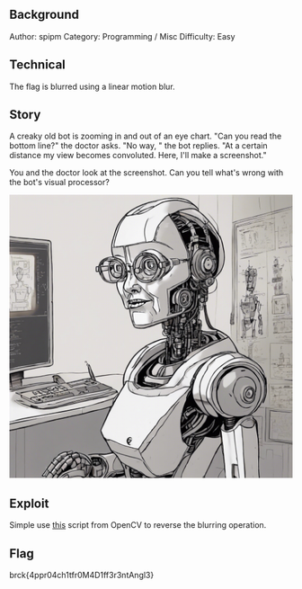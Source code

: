 ## Background

 Author: spipm
 Category: Programming / Misc
 Difficulty: Easy

## Technical

The flag is blurred using a linear motion blur.

## Story

A creaky old bot is zooming in and out of an eye chart. "Can you read the bottom line?" the doctor asks. "No way, " the bot replies. "At a certain distance my view becomes convoluted. Here, I'll make a screenshot."

You and the doctor look at the screenshot. Can you tell what's wrong with the bot's visual processor?

![Eye doctor](./eye_doctor.jpeg "Eye doctor") 

## Exploit

Simple use [this](https://github.com/opencv/opencv/blob/3.2.0/samples/python/deconvolution.py) script from OpenCV to reverse the blurring operation.

## Flag

brck{4ppr04ch1tfr0M4D1ff3r3ntAngl3}